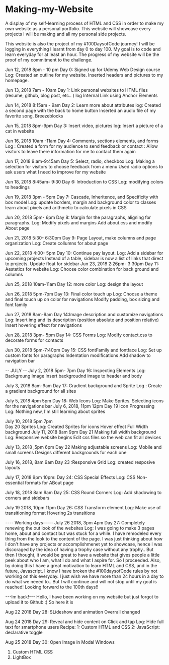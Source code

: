 # Making-my-Website
A display of my self-learning process of HTML and CSS in order to make my own website as a personal portfolio. This website will showcase every projects I will be making and all my personal side projects.

This website is also the project of my #100DaysofCode journey! I will be logging in everything I learnt from day 0 to day 100. My goal is to code and learn everyday for at least an hour. The progress of my website will be the proof of my commitment to the challenge. 


<!-- BEGIN #100DAYSOFCODE -->

Jun 12, 2018 8pm - 10 pm 
Day 0: Signed up for Udemy Web Design course
Log: Created an outline for my website. Inserted headers and pictures to my homepage. 

Jun 13, 2018 7am - 10am 
Day 1: Link personal websites to HTML files (resume, github, blog post, etc.. )
log      Internal Link using Anchor Elements 

Jun 14, 2018 8:15am - 9am 
Day 2: Learn more about attributes 
log: Created a second page with the back to home button
Inserted an audio file of my favorite song, Breezeblocks

Jun 15, 2018 8pm-9pm
Day 3: Insert video, pictures 
log: Insert a picture of a cat in website

Jun 16, 2018 10am -11am 
Day 4: Comments, sections elements, and forms 
Log : Created a form for my audience to send feedback or contact
     : Allow visitors to leave there information for me to contact them again
     
Jun 17, 2018 9:am-9:45am 
Day 5: Select, radio, checkbox
Log: Making a selection for visitors to choose feedback from a menu
     Used radio options to ask users what I need to improve for my website
     
Jun 18, 2018 8:45am- 9:30
Day 6: Introduction to CSS
Log: modifying colors to headings 
 
Jun 19, 2018 3pm - 5pm 
Day 7: Cascade, Inheritence, and Specificity with box model 
Log:  update borders, margin and background color to classes
      learn about pixels and arithmetic to calculate pixels in CSS
      
Jun 20, 2018 5pm- 6pm 
Day 8: Margin for the paragraphs, aligning for paragraphs. 
Log:  Modify pixels and margins
       Add about.css and modify About page
       
Jun 21, 2018 5:30- 6:30pm
Day 9: Page Layout, make columns and page organization
Log: Create collumns for about page

Jun 22, 2018 4:00- 5pm 
Day 10: Continue pay layout. 
Log:  Add a sidebar for upcoming projects
      Instead of a table, sidebar is now a list of links that direct to projects.
      Update float for sidebar
Jun 23, 2018 2:26pm- 3:30pm 
Day 11: Aestetics for website
Log:  Choose color combination for back ground and columns 

Jun 25, 2018 10am-11am 
Day 12: more color
Log: design the layout 
      
Jun 26, 2018 5pm-7pm
Day 13: Final color touch up
Log: Choose a theme and final touch up on color for navigations
     Modify padding, box sizing and font family
     
Jun 27, 2018 8am-9am 
Day 14:Image description and customize navigations
Log: Insert img and its description (position absolute and position relative) 
     Insert hovering effect for navigations 
     
Jun 28, 2018 3pm- 5pm
Day 14: CSS Forms 
Log: Modify contact.css to decorate forms for contacts

Jun 30, 2018 5pm-7:40pm
Day 15: CSS fontFamily and fontface
Log: Set up custom fonts for paragraphs
     Indentation modifications
     Add shadow to navigation bar
     
-- JULY -- 
July 2, 2018 5pm- 7pm 
Day 16: Inspecting Elements
Log: Backgroung Image 
Insert backgroudnd image to header and body 

July 3, 2018 8am-9am
Day 17: Gradient background and Sprite
Log : Create a gradient background for all sites

July 5, 2018 4pm 5pm 
Day 18: Web Icons
Log:  Make Sprites.
      Selecting icons for the navigations bar
July 6, 2018, 11pm 12pm 
Day 19 Icon Progressing
Log: Nothing new, I'm still learning about sprites

July 10, 2018 5pm 7pm  
Day 20 Sprites 
Log:  Created Sprites for icons 
       Hover effect 
       Full Width background 
July 11, 2018 8am 9pm 
Day 21 Making full width background
Log:   Responsive website begins 
        Edit css files so the web can fit all devices
        
July 13, 2018 ,5pm 6pm 
Day 22 Making adjustable screens
Log:  Mobile and small screens
     Designs different backgrounds for each one 
     
July 16, 2018, 8am 9am 
Day 23 :Responsive Grid 
Log: created resposive layouts

July 17, 2018 9pm 10pm: 
Day 24: CSS Special Effects
Log:  CSS Non-essential formats for ABout page 
          
July 18, 2018 8am 9am 
Day 25: CSS Round Corners
Log: Add shadowing to corners and sidebars

July 19 2018, 10pm 11pm 
Day 26: CSS Transform element 
Log: Make use of transitioning format
Hovering 2s transitions 

---- Working days----- 
July 26 2018, 3pm 4pm 
Day 27: Completely renewing the out look of the websites
Log:  I was going to make 3 pages home, about and contact but was stuck for a while. I have remodeled every thing
from the look to the content of the page. I was just thinking about how I don't have any projects or accomplishmenet yet to 
showcase, hence I was discoraged by the idea of having a trophy case without any trophy.. But then I thought, it would be great to have
a website that gives people a little peek about who I am, what I do and what I aspire for. So I proceeded. Also, by doing this
I have a great motivation to learn HTML and CSS, and in the future, Javascript. I know I have broken the #100daysofCode rules by not working on this everyday. I just wish we have more than 24 hours in a day to do what we neeed to.. But I will continue and will not stop until my goal is reached! Looking forward to the 100th days!!


---Im back!--- 
Hello, I have been working on my website but just forgot to upload it to Github :) So here it is

Aug 22 2018 
Day 28: SLideshow and animation 
Overrall changed

Aug 24 2018
Day 29: Reveal and hide content on Click and tap
Log: Hide full text for smartphone users
Recipe: 1: Custom HTML and CSS
        2: JavaScript: declarative toggle

Aug 25 2018 
Day 30: Open Image in Modal Windows
1) Custom HTML CSS
2) LightBox 

        


      
      



     
    
        

